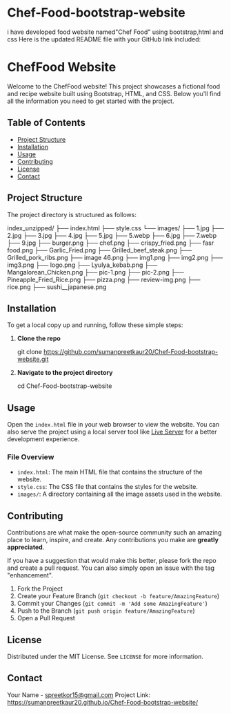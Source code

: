 # Chef-Food-bootstrap-website
i have developed food website named"Chef Food" using bootstrap,html and css
Here is the updated README file with your GitHub link included:



# ChefFood Website

Welcome to the ChefFood website! This project showcases a fictional food and recipe website built using Bootstrap, HTML, and CSS. Below you'll find all the information you need to get started with the project.

## Table of Contents

- [Project Structure](#project-structure)
- [Installation](#installation)
- [Usage](#usage)
- [Contributing](#contributing)
- [License](#license)
- [Contact](#contact)

## Project Structure

The project directory is structured as follows:

index_unzipped/
├── index.html
├── style.css
└── images/
    ├── 1.jpg
    ├── 2.jpg
    ├── 3.jpg
    ├── 4.jpg
    ├── 5.jpg
    ├── 5.webp
    ├── 6.jpg
    ├── 7.webp
    ├── 9.jpg
    ├── burger.png
    ├── chef.png
    ├── crispy_fried.png
    ├── fasr food.png
    ├── Garlic_Fried.png
    ├── Grilled_beef_steak.png
    ├── Grilled_pork_ribs.png
    ├── image 46.png
    ├── img1.png
    ├── img2.png
    ├── img3.png
    ├── logo.png
    ├── Lyulya_kebab.png
    ├── Mangalorean_Chicken.png
    ├── pic-1.png
    ├── pic-2.png
    ├── Pineapple_Fried_Rice.png
    ├── pizza.png
    ├── review-img.png
    ├── rice.png
    ├── sushi__japanese.png


## Installation

To get a local copy up and running, follow these simple steps:

1. **Clone the repo**
   
    git clone https://github.com/sumanpreetkaur20/Chef-Food-bootstrap-website.git

   
2. **Navigate to the project directory**
    
    cd Chef-Food-bootstrap-website
   
## Usage

Open the `index.html` file in your web browser to view the website. You can also serve the project using a local server tool like [Live Server](https://marketplace.visualstudio.com/items?itemName=ritwickdey.LiveServer) for a better development experience.

### File Overview

- `index.html`: The main HTML file that contains the structure of the website.
- `style.css`: The CSS file that contains the styles for the website.
- `images/`: A directory containing all the image assets used in the website.

## Contributing

Contributions are what make the open-source community such an amazing place to learn, inspire, and create. Any contributions you make are **greatly appreciated**.

If you have a suggestion that would make this better, please fork the repo and create a pull request. You can also simply open an issue with the tag "enhancement".

1. Fork the Project
2. Create your Feature Branch (`git checkout -b feature/AmazingFeature`)
3. Commit your Changes (`git commit -m 'Add some AmazingFeature'`)
4. Push to the Branch (`git push origin feature/AmazingFeature`)
5. Open a Pull Request

## License

Distributed under the MIT License. See `LICENSE` for more information.

## Contact

Your Name - spreetkor15@gmail.com
Project Link: https://sumanpreetkaur20.github.io/Chef-Food-bootstrap-website/


